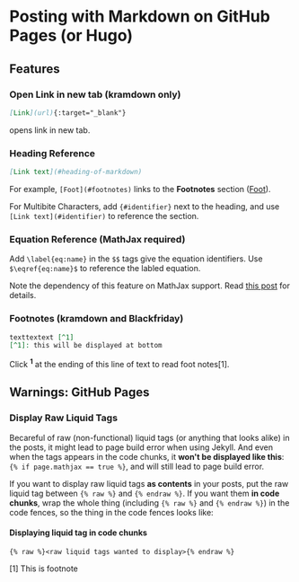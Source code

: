 Posting with Markdown on GitHub Pages (or Hugo)
================

Features
--------

### Open Link in new tab (kramdown only)

``` md
[Link](url){:target="_blank"}
```

opens link in new tab.

### Heading Reference

``` md
[Link text](#heading-of-markdown)
```

For example, `[Foot](#footnotes)` links to the **Footnotes** section ([Foot](#footnotes)).

For Multibite Characters, add `{#identifier}` next to the heading, and use `[Link text](#identifier)` to reference the section.

### Equation Reference (MathJax required)

Add `\label{eq:name}` in the `$$` tags give the equation identifiers. Use `$\eqref{eq:name}$` to reference the labled equation.

Note the dependency of this feature on MathJax support. Read [this post](https://liao961120.github.io/2018/01/27/mathjax.html) for details.

### Footnotes (kramdown and Blackfriday)

``` md
texttextext [^1]
[^1]: this will be displayed at bottom
```

Click <sup>**1**</sup> at the ending of this line of text to read foot notes[1].

Warnings: GitHub Pages
----------------------

### Display Raw Liquid Tags

Becareful of raw (non-functional) liquid tags (or anything that looks alike) in the posts, it might lead to page build error when using Jekyll. And even when the tags appears in the code chunks, it **won't be displayed like this**: `{% if page.mathjax == true %}`, and will still lead to page build error.

If you want to display raw liquid tags **as contents** in your posts, put the raw liquid tag between `{% raw %}` and `{% endraw %}`. If you want them **in code chunks**, wrap the whole thing (including `{% raw %}` and `{% endraw %}`) in the code fences, so the thing in the code fences looks like:

#### Displaying liquid tag in code chunks

    {% raw %}<raw liquid tags wanted to display>{% endraw %}

[1] This is footnote
